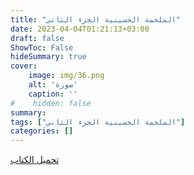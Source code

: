 ```yaml
---
title: "الملحمة الحسينية الجزء الثاني"
date: 2023-04-04T01:21:13+03:00
draft: false
ShowToc: False
hideSummary: true
cover:
    image: img/36.png
    alt: 'صورة'
    caption: ''
#    hidden: false
summary: 
tags: ["الملحمة الحسينية الجزء الثاني"]
categories: []
---
```

[تحميل الكتاب](./../../books/36.pdf)

